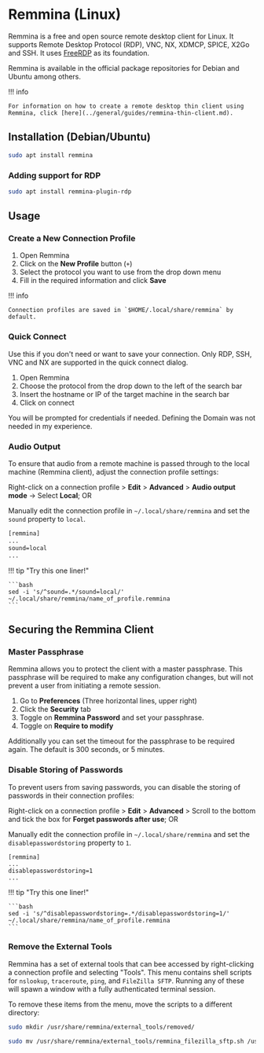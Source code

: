 # Remmina (Linux)

Remmina is a free and open source remote desktop client for Linux. It supports Remote Desktop Protocol (RDP), VNC, NX, XDMCP, SPICE, X2Go and SSH. It uses [FreeRDP](https://www.freerdp.com/) as its foundation.

Remmina is available in the official package repositories for Debian and Ubuntu among others.

!!! info 

    For information on how to create a remote desktop thin client using Remmina, click [here](../general/guides/remmina-thin-client.md).

## Installation (Debian/Ubuntu)

```bash
sudo apt install remmina
```

### Adding support for RDP

```bash
sudo apt install remmina-plugin-rdp
```

## Usage

### Create a New Connection Profile

1. Open Remmina
2. Click on the **New Profile** button (`+`)
3. Select the protocol you want to use from the drop down menu
4. Fill in the required information and click **Save**

!!! info 

    Connection profiles are saved in `$HOME/.local/share/remmina` by default.

### Quick Connect

Use this if you don't need or want to save your connection. Only RDP, SSH, VNC and NX are supported in the quick connect dialog.

1. Open Remmina
2. Choose the protocol from the drop down to the left of the search bar
3. Insert the hostname or IP of the target machine in the search bar
4. Click on connect

You will be prompted for credentials if needed. Defining the Domain was not needed in my experience.

### Audio Output

To ensure that audio from a remote machine is passed through to the local machine (Remmina client), adjust the connection profile settings:

Right-click on a connection profile > **Edit** > **Advanced** > **Audio output mode** -> Select **Local**; OR

Manually edit the connection profile in `~/.local/share/remmina` and set the `sound` property to `local`.

```txt title="Example"
[remmina]
...
sound=local
...
```

!!! tip "Try this one liner!"

    ```bash
    sed -i 's/^sound=.*/sound=local/' ~/.local/share/remmina/name_of_profile.remmina
    ```

## Securing the Remmina Client

### Master Passphrase

Remmina allows you to protect the client with a master passphrase. This passphrase will be required to make any configuration changes, but will not prevent a user from initiating a remote session.

1. Go to **Preferences** (Three horizontal lines, upper right)
2. Click the **Security** tab
3. Toggle on **Remmina Password** and set your passphrase.
4. Toggle on **Require to modify**

Additionally you can set the timeout for the passphrase to be required again. The default is 300 seconds, or 5 minutes.

### Disable Storing of Passwords

To prevent users from saving passwords, you can disable the storing of passwords in their connection profiles:

Right-click on a connection profile > **Edit** > **Advanced** > Scroll to the bottom and tick the box for **Forget passwords after use**; OR

Manually edit the connection profile in `~/.local/share/remmina` and set the `disablepasswordstoring` property to `1`.

```text title="Example"
[remmina]
...
disablepasswordstoring=1
...
```

!!! tip "Try this one liner!"

    ```bash
    sed -i 's/^disablepasswordstoring=.*/disablepasswordstoring=1/' ~/.local/share/remmina/name_of_profile.remmina
    ```

### Remove the External Tools

Remmina has a set of external tools that can bee accessed by right-clicking a connection profile and selecting "Tools". This menu contains shell scripts for `nslookup`, `traceroute`, `ping`, and `FileZilla SFTP`. Running any of these will spawn a window with a fully authenticated terminal session.

To remove these items from the menu, move the scripts to a different directory:

```bash
sudo mkdir /usr/share/remmina/external_tools/removed/

sudo mv /usr/share/remmina/external_tools/remmina_filezilla_sftp.sh /usr/share/remmina/external_tools/remmina_nslookup.sh /usr/share/remmina/external_tools/remmina_traceroute.sh /usr/share/remmina/external_tools/remmina_filezilla_sftp_pki.sh /usr/share/remmina/external_tools/remmina_ping.sh /usr/share/remmina/external_tools/removed/
```
